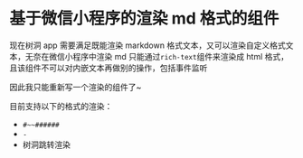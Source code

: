 # 基于微信小程序的渲染 md 格式的组件

现在树洞 app 需要满足既能渲染 markdown 格式文本，又可以渲染自定义格式文本，无奈在微信小程序中渲染 md 只能通过`rich-text`组件来渲染成 html 格式，且该组件不可以对内嵌文本再做别的操作，包括事件监听

因此我只能重新写一个渲染的组件了~

目前支持以下的格式的渲染：

- `#~~######`
- `- `
- 树洞跳转渲染
